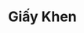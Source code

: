 ---
layout: "category-page"
title: "Giấy Khen"
description: "Tải miễn phí file đồ hoạ vector Giấy Khen png jpg pdf ai crd..."
permalink: "/category/giay-khen/"
image: "/assets/images/affiliates.jpg"
color: "#121826"
---